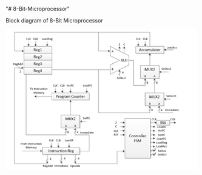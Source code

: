 "# 8-Bit-Microprocessor" 

Block diagram of 8-Bit Microprocessor

![Block_Diagram](8_bit_Block.PNG)

